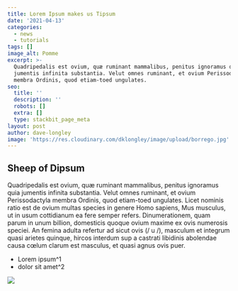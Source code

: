 ```yaml
---
title: Lorem Ipsum makes us Tipsum
date: '2021-04-13'
categories:
  - news
  - tutorials
tags: []
image_alt: Pomme
excerpt: >-
  Quadripedalis est ovium, quæ ruminant mammalibus, penitus ignoramus quia
  jumentis infinita substantia. Velut omnes ruminant, et ovium Perissodactyla
  membra Ordinis, quod etiam-toed ungulates.
seo:
  title: ''
  description: ''
  robots: []
  extra: []
  type: stackbit_page_meta
layout: post
author: dave-longley
image: 'https://res.cloudinary.com/dklongley/image/upload/borrego.jpg'
---
```

## Sheep of Dipsum

Quadripedalis est ovium, quæ ruminant mammalibus, penitus ignoramus quia jumentis infinita substantia. Velut omnes ruminant, et ovium Perissodactyla membra Ordinis, quod etiam-toed ungulates. Licet nominis ratio est de ovium multas species in genere Homo sapiens, Mus musculus, ut in usum cottidianum ea fere semper refers. Dinumerationem, quam parum in unum billion, domesticis quoque ovium maxime ex ovis numerosis speciei. An femina adulta refertur ad sicut ovis (/ u /), masculum et integrum quasi arietes quinque, hircos interdum sup a castrati libidinis abolendae causa cœlum clarum est masculus, et quasi agnus ovis puer.

*   Lorem ipsum^1
*   dolor sit amet^2

![](https://res.cloudinary.com/dklongley/image/upload/w\_400/borrego.jpg)
